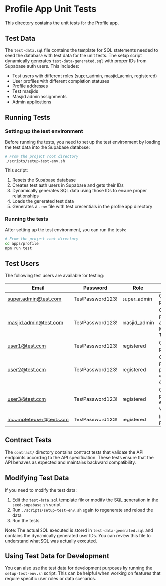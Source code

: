# Profile App Unit Tests

This directory contains the unit tests for the Profile app.

## Test Data

The `test-data.sql` file contains the template for SQL statements needed to seed the database with test data for the unit tests. The setup script dynamically generates `test-data-generated.sql` with proper IDs from Supabase auth users. This includes:

- Test users with different roles (super_admin, masjid_admin, registered)
- User profiles with different completion statuses
- Profile addresses
- Test masjids
- Masjid admin assignments
- Admin applications

## Running Tests

### Setting up the test environment

Before running the tests, you need to set up the test environment by loading the test data into the Supabase database:

```bash
# From the project root directory
./scripts/setup-test-env.sh
```

This script:

1. Resets the Supabase database
2. Creates test auth users in Supabase and gets their IDs
3. Dynamically generates SQL data using those IDs to ensure proper relationships
4. Loads the generated test data
5. Generates a `.env` file with test credentials in the profile app directory

### Running the tests

After setting up the test environment, you can run the tests:

```bash
# From the project root directory
cd apps/profile
npm run test
```

## Test Users

The following test users are available for testing:

| Email                   | Password         | Role         | Notes                                           |
| ----------------------- | ---------------- | ------------ | ----------------------------------------------- |
| super.admin@test.com    | TestPassword123! | super_admin  | Complete profile                                |
| masjid.admin@test.com   | TestPassword123! | masjid_admin | Complete profile, admin of Masjid Al-Test       |
| user1@test.com          | TestPassword123! | registered   | Complete profile                                |
| user2@test.com          | TestPassword123! | registered   | Complete profile, has pending admin application |
| user3@test.com          | TestPassword123! | registered   | Complete profile, not email verified            |
| incompleteuser@test.com | TestPassword123! | registered   | Incomplete profile                              |

## Contract Tests

The `contract/` directory contains contract tests that validate the API endpoints according to the API specification. These tests ensure that the API behaves as expected and maintains backward compatibility.

## Modifying Test Data

If you need to modify the test data:

1. Edit the `test-data.sql` template file or modify the SQL generation in the `seed-supabase.sh` script
2. Run `./scripts/setup-test-env.sh` again to regenerate and reload the data
3. Run the tests

Note: The actual SQL executed is stored in `test-data-generated.sql` and contains the dynamically generated user IDs. You can review this file to understand what SQL was actually executed.

## Using Test Data for Development

You can also use the test data for development purposes by running the `setup-test-env.sh` script. This can be helpful when working on features that require specific user roles or data scenarios.
